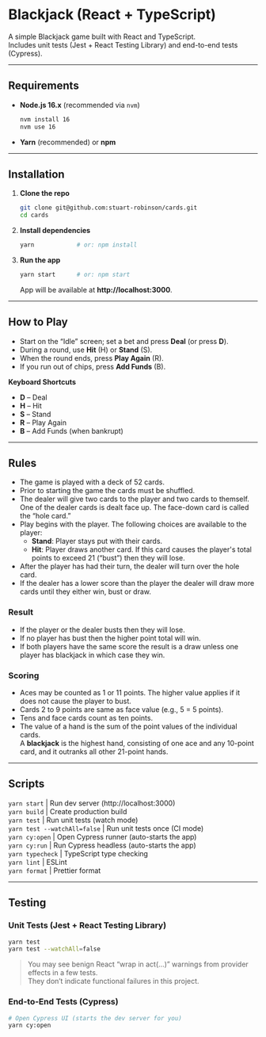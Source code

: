 
# Blackjack (React + TypeScript)

A simple Blackjack game built with React and TypeScript.  
Includes unit tests (Jest + React Testing Library) and end-to-end tests (Cypress).

---

## Requirements

- **Node.js 16.x** (recommended via `nvm`)
  ```bash
  nvm install 16
  nvm use 16
  ```
- **Yarn** (recommended) or **npm**

---

## Installation

1. **Clone the repo**
   ```bash
   git clone git@github.com:stuart-robinson/cards.git
   cd cards
   ```
2. **Install dependencies**
   ```bash
   yarn            # or: npm install
   ```
3. **Run the app**
   ```bash
   yarn start      # or: npm start
   ```
   App will be available at **http://localhost:3000**.

---

## How to Play

- Start on the “Idle” screen; set a bet and press **Deal** (or press **D**).
- During a round, use **Hit** (H) or **Stand** (S).
- When the round ends, press **Play Again** (R).
- If you run out of chips, press **Add Funds** (B).

**Keyboard Shortcuts**

- **D** – Deal
- **H** – Hit
- **S** – Stand
- **R** – Play Again
- **B** – Add Funds (when bankrupt)

---

## Rules

- The game is played with a deck of 52 cards.
- Prior to starting the game the cards must be shuffled.
- The dealer will give two cards to the player and two cards to themself. One of the dealer cards is dealt face up. The face-down card is called the “hole card.”
- Play begins with the player. The following choices are available to the player:
  - **Stand**: Player stays put with their cards.
  - **Hit**: Player draws another card. If this card causes the player's total points to exceed 21 (“bust”) then they will lose.
- After the player has had their turn, the dealer will turn over the hole card.
- If the dealer has a lower score than the player the dealer will draw more cards until they either win, bust or draw.

### Result

- If the player or the dealer busts then they will lose.
- If no player has bust then the higher point total will win.
- If both players have the same score the result is a draw unless one player has blackjack in which case they win.

### Scoring

- Aces may be counted as 1 or 11 points. The higher value applies if it does not cause the player to bust.
- Cards 2 to 9 points are same as face value (e.g., 5 = 5 points).
- Tens and face cards count as ten points.
- The value of a hand is the sum of the point values of the individual cards.  
  A **blackjack** is the highest hand, consisting of one ace and any 10-point card, and it outranks all other 21-point hands.

---

## Scripts


 `yarn start`     | Run dev server (http://localhost:3000)         
 `yarn build`     | Create production build                          
 `yarn test`      | Run unit tests (watch mode)                      
 `yarn test --watchAll=false` | Run unit tests once (CI mode)       
 `yarn cy:open`   | Open Cypress runner (auto-starts the app)        
 `yarn cy:run`    | Run Cypress headless (auto-starts the app)       
 `yarn typecheck` | TypeScript type checking                         
 `yarn lint`      | ESLint                                           
 `yarn format`    | Prettier format                                  

---

## Testing

### Unit Tests (Jest + React Testing Library)

```bash
yarn test                 
yarn test --watchAll=false
```

> You may see benign React “wrap in act(…)” warnings from provider effects in a few tests.  
> They don’t indicate functional failures in this project.

### End-to-End Tests (Cypress)

```bash
# Open Cypress UI (starts the dev server for you)
yarn cy:open



